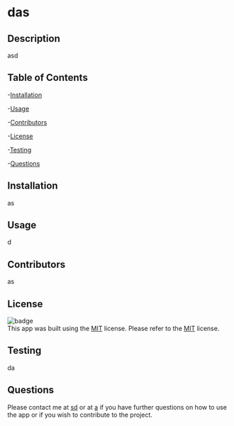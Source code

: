 # das

  ## Description
  asd

  ## Table of Contents
  -[Installation](#installation)

  -[Usage](#usage)

  -[Contributors](#contributors)

  -[License](#license)

  -[Testing](#testing)

  -[Questions](#questions)

  ## Installation
  as

  ## Usage
  d

  ## Contributors
  as

  ## License
  ![badge](https://img.shields.io/badge/License-MIT-orange)
  <br />
  This app was built using the [MIT](https://choosealicense.com/licenses/mit/) license. Please refer to the [MIT](https://choosealicense.com/licenses/mit/) license.

  ## Testing
  da

  ## Questions
  Please contact me at [sd](https://github.com/sd) or at [a](a) 
  if you have further questions on how to use the app or if you wish to contribute to the project.
